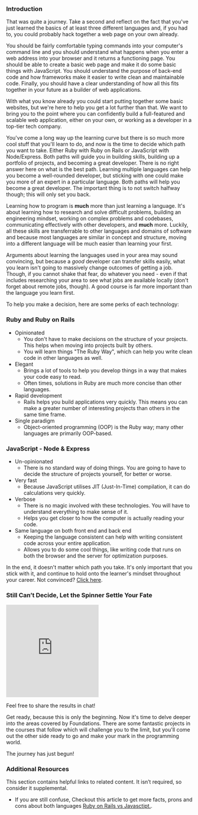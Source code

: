 ### Introduction

That was quite a journey. Take a second and reflect on the fact that you've just learned the basics of at least three different languages and, if you had to, you could probably hack together a web page on your own already.

You should be fairly comfortable typing commands into your computer's command line and you should understand what happens when you enter a web address into your browser and it returns a functioning page. You should be able to create a basic web page and make it do some basic things with JavaScript. You should understand the purpose of back-end code and how frameworks make it easier to write clean and maintainable code. Finally, you should have a clear understanding of how all this fits together in your future as a builder of web applications.

With what you know already you could start putting together some basic websites, but we're here to help you get a lot further than that. We want to bring you to the point where you can confidently build a full-featured and scalable web application, either on your own, or working as a developer in a top-tier tech company.

You've come a long way up the learning curve but there is so much more cool stuff that you'll learn to do, and now is the time to decide which path you want to take. Either Ruby with Ruby on Rails or JavaScript with Node/Express. Both paths will guide you in building skills, building up a portfolio of projects, and becoming a great developer. There is no right answer here on what is the best path. Learning multiple languages can help you become a well-rounded developer, but sticking with one could make you more of an expert in a particular language. Both paths will help you become a great developer. The important thing is to not switch halfway though; this will only set you back.

Learning how to program is **much** more than just learning a language. It's about learning how to research and solve difficult problems, building an engineering mindset, working on complex problems and codebases, communicating effectively with other developers, and **much** more. Luckily, all these skills are transferrable to other languages and domains of software and because most languages are similar in concept and structure, moving into a different language will be much easier than learning your first.

Arguments about learning the languages used in your area may sound convincing, but because a _good_ developer can transfer skills easily, what you learn isn't going to massively change outcomes of getting a job. Though, if you cannot shake that fear, do whatever you need - even if that includes researching your area to see what jobs are available locally (don't forget about remote jobs, though). A good course is far more important than the language you learn first.

To help you make a decision, here are some perks of each technology:

### Ruby and Ruby on Rails

- Opinionated
  - You don't have to make decisions on the structure of your projects. This helps when moving into projects built by others.
  - You will learn things "The Ruby Way", which can help you write clean code in other languages as well.
- Elegant
  - Brings a lot of tools to help you develop things in a way that makes your code easy to read.
  - Often times, solutions in Ruby are much more concise than other languages.
- Rapid development
  - Rails helps you build applications very quickly. This means you can make a greater number of interesting projects than others in the same time frame.
- Single paradigm
  - Object-oriented programming (OOP) is the Ruby way; many other languages are primarily OOP-based.

### JavaScript - Node & Express

- Un-opinionated
  - There is no standard way of doing things. You are going to have to decide the structure of projects yourself, for better or worse.
- Very fast
  - Because JavaScript utilises JIT (Just-In-Time) compilation, it can do calculations very quickly.
- Verbose
  - There is no magic involved with these technologies. You will have to understand everything to make sense of it.
  - Helps you get closer to how the computer is actually reading your code.
- Same language on both front end and back end
  - Keeping the language consistent can help with writing consistent code across your entire application.
  - Allows you to do some cool things, like writing code that runs on both the browser and the server for optimization purposes.

In the end, it doesn't matter which path you take. It's only important that you stick with it, and continue to hold onto the learner's mindset throughout your career. Not convinced? [Click here](https://medium.com/@bycdiaz/choosing-the-right-language-a-short-guide-on-how-not-to-ruin-your-career-2b353be1371).

### Still Can’t Decide, Let the Spinner Settle Your Fate

<iframe src="https://wheeldecide.com/e.php?c1=Ruby+on+Rails&c2=Node&col=rgy&t=The+Odin+Project+Path+Wheel&time=7" sandbox="allow-scripts allow-same-origin" width="250" height="250" scrolling="no" frameborder="0"></iframe>

Feel free to share the results in chat!

Get ready, because this is only the beginning. Now it's time to delve deeper into the areas covered by Foundations. There are some fantastic projects in the courses that follow which will challenge you to the limit, but you'll come out the other side ready to go and make your mark in the programming world.

The journey has just begun!

### Additional Resources

This section contains helpful links to related content. It isn’t required, so consider it supplemental.

* If you are still confuse, Checkout this article to get more facts, prons and cons about both languages [Ruby on Rails vs Javasctipt.](https://cloudinfrastructureservices.co.uk/ruby-on-rails-vs-javascript-whats-the-difference/).
